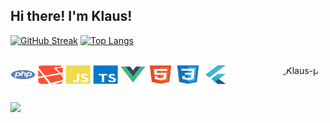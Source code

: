 ## Hi there! I'm Klaus!
[![GitHub Streak](https://github-readme-streak-stats.herokuapp.com?user=KlausAndrade&theme=vue-dark&hide_border=true&date_format=j%20M%5B%20Y%5D)](https://git.io/streak-stats)
[![Top Langs](https://github-readme-stats.vercel.app/api/top-langs/?username=klausandrade&layout=compact&theme=vue-dark&hide_border=true)](https://github.com/klausandrade/github-readme-stats)

<div style="display: inline_block"><br>
    <img align="center" alt="Klaus-PHP" height="30" width="40" src="https://raw.githubusercontent.com/devicons/devicon/master/icons/php/php-plain.svg">
    <img align="center" alt="Klaus-Laravel" height="30" width="40" src="https://raw.githubusercontent.com/devicons/devicon/master/icons/laravel/laravel-plain.svg">
    <img align="center" alt="Klaus-Js" height="30" width="40" src="https://raw.githubusercontent.com/devicons/devicon/master/icons/javascript/javascript-plain.svg">
    <img align="center" alt="Klaus-Ts" height="30" width="40" src="https://raw.githubusercontent.com/devicons/devicon/master/icons/typescript/typescript-plain.svg">
    <img align="center" alt="Klaus-Vue" height="30" width="40" src="https://raw.githubusercontent.com/devicons/devicon/master/icons/vuejs/vuejs-original.svg">
    <img align="center" alt="Klaus-HTML" height="30" width="40" src="https://raw.githubusercontent.com/devicons/devicon/master/icons/html5/html5-original.svg">
    <img align="center" alt="Klaus-CSS" height="30" width="40" src="https://raw.githubusercontent.com/devicons/devicon/master/icons/css3/css3-original.svg">
    <img align="center" alt="Klaus-Flutter" height="30" width="40" src="https://raw.githubusercontent.com/devicons/devicon/master/icons/flutter/flutter-original.svg">
  <a href="https://www.linkedin.com/in/klaus1993" target="_blank">
    <img align="right" alt="Klaus-pic" height="150" style="border-radius:50px;" src="https://scontent.fcgh43-1.fna.fbcdn.net/v/t1.6435-9/122464819_2742568079392085_2009951276764658722_n.jpg?_nc_cat=103&ccb=1-5&_nc_sid=174925&_nc_ohc=lrfKr5n3UFMAX8dHIvi&_nc_ht=scontent.fcgh43-1.fna&oh=00_AT-silI95l6lJwORzn9iCA0jHZvFPYLxKYatmfS7ZH4wvw&oe=6208A8FD">
  </a> 
</div>
  
  ##
 
<div> 
  <a href="https://www.linkedin.com/in/klaus1993" target="_blank">
    <img src="https://img.shields.io/badge/-LinkedIn-%230077B5?style=for-the-badge&logo=linkedin&logoColor=white" target="_blank">
  </a> 
</div>
